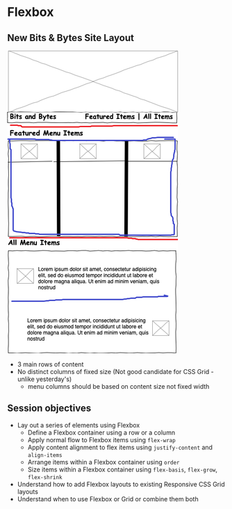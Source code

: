 # Flexbox

## New Bits & Bytes Site Layout
![Wireframe](images/wireframe.png)

- 3 main rows of content 
- No distinct columns of fixed size (Not good candidate for CSS Grid - unlike yesterday's)
    - menu columns should be based on content size not fixed width

## Session objectives

- Lay out a series of elements using Flexbox
    - Define a Flexbox container using a row or a column
    - Apply normal flow to Flexbox items using `flex-wrap`
    - Apply content alignment to flex items using `justify-content` and `align-items`
    - Arrange items within a Flexbox container using `order`
    - Size items within a Flexbox container using `flex-basis`, `flex-grow`, `flex-shrink`
- Understand how to add Flexbox layouts to existing Responsive CSS Grid layouts
- Understand when to use Flexbox or Grid or combine them both
